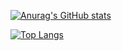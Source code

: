 


[![Anurag's GitHub stats](https://github-readme-stats.vercel.app/api?username=yuha-yuha)](https://github.com/anuraghazra/github-readme-stats)

[![Top Langs](https://github-readme-stats.vercel.app/api/top-langs/?username=Meri11Ra1)](https://github.com/anuraghazra/github-readme-stats)

